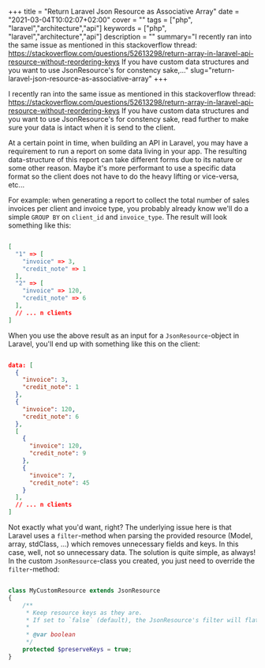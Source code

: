 +++
title = "Return Laravel Json Resource as Associative Array"
date = "2021-03-04T10:02:07+02:00"
cover = ""
tags = ["php", "laravel","architecture","api"]
keywords = ["php", "laravel","architecture","api"]
description = ""
summary="I recently ran into the same issue as mentioned in this stackoverflow thread: https://stackoverflow.com/questions/52613298/return-array-in-laravel-api-resource-without-reordering-keys
If you have custom data structures and you want to use JsonResource's for constency sake,…"
slug="return-laravel-json-resource-as-associative-array"
+++

I recently ran into the same issue as mentioned in this stackoverflow thread: <https://stackoverflow.com/questions/52613298/return-array-in-laravel-api-resource-without-reordering-keys>
If you have custom data structures and you want to use JsonResource's for constency sake, read further to make sure your data is intact when it is send to the client.

At a certain point in time, when building an API in Laravel, you may have a requirement to run a report on some data living in your app. The resulting data-structure of this report can take different forms due to its nature or some other reason. Maybe it's more performant to use a specific data format so the client does not have to do the heavy lifting or vice-versa, etc...

For example: when generating a report to collect the total number of sales invoices per client and invoice type, you probably already know we'll do a simple `GROUP BY` on `client_id` and `invoice_type`. The result will look something like this:

```json

[
  "1" => [
    "invoice" => 3,
    "credit_note" => 1
  ],
  "2" => [
    "invoice" => 120,
    "credit_note" => 6
  ],
  // ... n clients
]

```

When you use the above result as an input for a `JsonResource`-object in Laravel, you'll end up with something like this on the client:

```json

data: [
  {
    "invoice": 3,
    "credit_note": 1
  },
  {
    "invoice": 120,
    "credit_note": 6
  },
  [
    {
      "invoice": 120,
      "credit_note": 9
    },
    {
      "invoice": 7,
      "credit_note": 45
    }
  ],
  // ... n clients
]

```

Not exactly what you'd want, right? The underlying issue here is that Laravel uses a `filter`-method when parsing the provided resource (Model, array, stdClass, ...) which removes unnecessary fields and keys. In this case, well, not so unnecessary data. The solution is quite simple, as always! In the custom `JsonResource`-class you created, you just need to override the `filter`-method:

```php

class MyCustomResource extends JsonResource
{
    /**
     * Keep resource keys as they are.
     * If set to `false` (default), the JsonResource's filter will flatten the array/collection without numerical keys
     *
     * @var boolean
     */
    protected $preserveKeys = true;
}

```